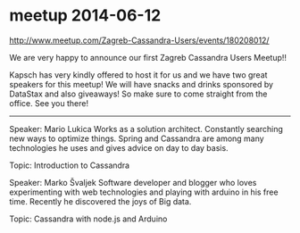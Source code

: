 meetup 2014-06-12
=================

http://www.meetup.com/Zagreb-Cassandra-Users/events/180208012/

We are very happy to announce our first Zagreb Cassandra Users Meetup!!

Kapsch has very kindly offered to host it for us and we have two great speakers for this meetup! We will have snacks and drinks sponsored by DataStax and also giveaways! So make sure to come straight from the office. See you there!


-----


Speaker: Mario Lukica 
Works as a solution architect. Constantly searching new ways to optimize 
things. Spring and Cassandra are among many technologies he uses and 
gives advice on day to day basis. 

Topic: Introduction to Cassandra 



Speaker: Marko Švaljek 
Software developer and blogger who loves experimenting with web technologies 
and playing with arduino in his free time. Recently he discovered the joys 
of Big data. 

Topic: Cassandra with node.js and Arduino 

